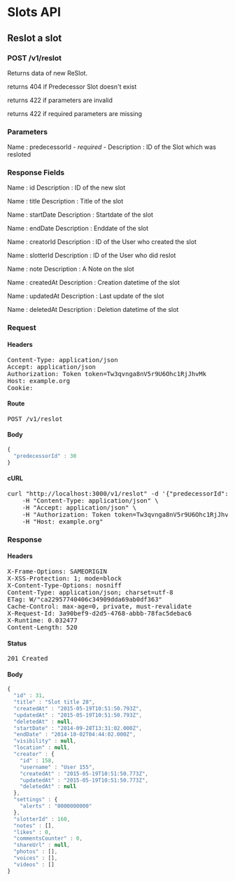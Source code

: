# Slots API

## Reslot a slot

### POST /v1/reslot

Returns data of new ReSlot.

returns 404 if Predecessor Slot doesn&#39;t exist

returns 422 if parameters are invalid

returns 422 if required parameters are missing

### Parameters

Name : predecessorId *- required -*
Description : ID of the Slot which was resloted


### Response Fields

Name : id
Description : ID of the new slot

Name : title
Description : Title of the slot

Name : startDate
Description : Startdate of the slot

Name : endDate
Description : Enddate of the slot

Name : creatorId
Description : ID of the User who created the slot

Name : slotterId
Description : ID of the User who did reslot

Name : note
Description : A Note on the slot

Name : createdAt
Description : Creation datetime of the slot

Name : updatedAt
Description : Last update of the slot

Name : deletedAt
Description : Deletion datetime of the slot

### Request

#### Headers

<pre>Content-Type: application/json
Accept: application/json
Authorization: Token token=Tw3qvnga8nV5r9U6Ohc1RjJhvMk
Host: example.org
Cookie: </pre>

#### Route

<pre>POST /v1/reslot</pre>

#### Body
```javascript
{
  "predecessorId" : 30
}
```


#### cURL

<pre class="request">curl &quot;http://localhost:3000/v1/reslot&quot; -d &#39;{&quot;predecessorId&quot;:30}&#39; -X POST \
	-H &quot;Content-Type: application/json&quot; \
	-H &quot;Accept: application/json&quot; \
	-H &quot;Authorization: Token token=Tw3qvnga8nV5r9U6Ohc1RjJhvMk&quot; \
	-H &quot;Host: example.org&quot;</pre>

### Response

#### Headers

<pre>X-Frame-Options: SAMEORIGIN
X-XSS-Protection: 1; mode=block
X-Content-Type-Options: nosniff
Content-Type: application/json; charset=utf-8
ETag: W/&quot;ca22957740406c34909dda69ab0df363&quot;
Cache-Control: max-age=0, private, must-revalidate
X-Request-Id: 3a90bef9-d2d5-4768-abbb-78fac5debac6
X-Runtime: 0.032477
Content-Length: 520</pre>

#### Status

<pre>201 Created</pre>

#### Body

```javascript
{
  "id" : 31,
  "title" : "Slot title 28",
  "createdAt" : "2015-05-19T10:51:50.793Z",
  "updatedAt" : "2015-05-19T10:51:50.793Z",
  "deletedAt" : null,
  "startDate" : "2014-09-28T13:31:02.000Z",
  "endDate" : "2014-10-02T04:44:02.000Z",
  "visibility" : null,
  "location" : null,
  "creator" : {
    "id" : 158,
    "username" : "User 155",
    "createdAt" : "2015-05-19T10:51:50.773Z",
    "updatedAt" : "2015-05-19T10:51:50.773Z",
    "deletedAt" : null
  },
  "settings" : {
    "alerts" : "0000000000"
  },
  "slotterId" : 160,
  "notes" : [],
  "likes" : 0,
  "commentsCounter" : 0,
  "shareUrl" : null,
  "photos" : [],
  "voices" : [],
  "videos" : []
}
```
